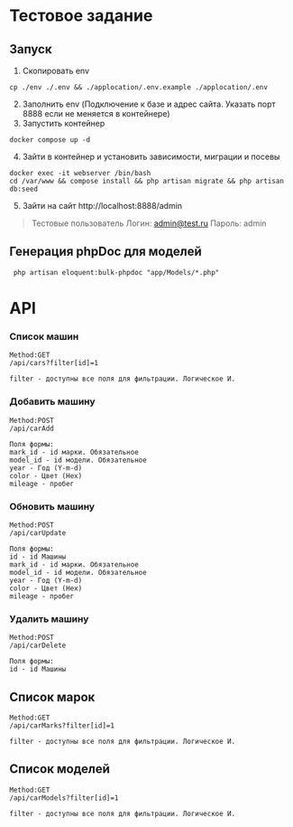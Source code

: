 # Тестовое задание

## Запуск
1. Скопировать env
```shell
cp ./env ./.env && ./applocation/.env.example ./applocation/.env
```
2. Заполнить env (Подключение к базе и адрес сайта. Указать порт 8888 если не меняется в контейнере)
3. Запустить контейнер
```shell
docker compose up -d
```
4. Зайти в контейнер и установить зависимости, миграции и посевы
```shell
docker exec -it webserver /bin/bash
cd /var/www && compose install && php artisan migrate && php artisan db:seed
```
5. Зайти на сайт http://localhost:8888/admin

> Тестовые пользователь
> Логин: admin@test.ru
> Пароль: admin

## Генерация phpDoc для моделей

```shell
 php artisan eloquent:bulk-phpdoc "app/Models/*.php"
```

# API

### Список машин

```http request
Method:GET
/api/cars?filter[id]=1

filter - доступны все поля для фильтрации. Логическое И.
```

### Добавить машину

```http request
Method:POST
/api/carAdd

Поля формы:
mark_id - id марки. Обязательное
model_id - id модели. Обязательное
year - Год (Y-m-d)
color - Цвет (Hex)
mileage - пробег
```

### Обновить машину

```http request
Method:POST
/api/carUpdate

Поля формы:
id - id Машины
mark_id - id марки. Обязательное
model_id - id модели. Обязательное
year - Год (Y-m-d)
color - Цвет (Hex)
mileage - пробег
```

### Удалить машину

```http request
Method:POST
/api/carDelete

Поля формы:
id - id Машины
```

## Список марок

```http request
Method:GET
/api/carMarks?filter[id]=1

filter - доступны все поля для фильтрации. Логическое И.
```

## Список моделей

```http request
Method:GET
/api/carModels?filter[id]=1

filter - доступны все поля для фильтрации. Логическое И.
```
